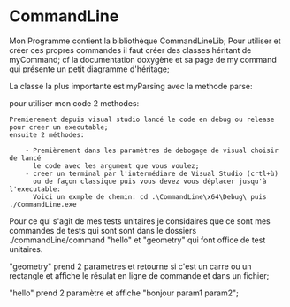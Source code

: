 # CommandLine

Mon Programme contient la bibliothèque CommandLineLib;
Pour utiliser et créer ces propres commandes il faut créer des classes héritant de myCommand;
cf la documentation doxygène et sa page de my command qui présente un petit diagramme d'héritage;

La classe la plus importante est  myParsing avec la methode parse:

pour utiliser mon code 2 methodes:

    Premierement depuis visual studio lancé le code en debug ou release pour creer un executable;
    ensuite 2 méthodes:

        - Premièrement dans les paramètres de debogage de visual choisir de lancé
          le code avec les argument que vous voulez;
        - creer un terminal par l'intermédiare de Visual Studio (crtl+ù)
          ou de façon classique puis vous devez vous déplacer jusqu'à l'executable:
          Voici un exmple de chemin: cd .\CommandLine\x64\Debug\ puis ./CommandLine.exe


Pour ce qui s'agit de mes tests unitaires je considaires que ce sont mes commandes de tests qui sont sont dans le dossiers ./commandLine/command "hello" et "geometry" qui font office de test unitaires.

"geometry" prend 2 parametres et retourne si c'est un carre ou un rectangle et affiche le résulat en ligne de commande et dans un fichier;

"hello" prend 2 paramètre et affiche "bonjour param1 param2";

